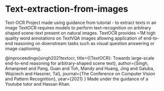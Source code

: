 # Text-extraction-from-images
Text-OCR Project made using guidance from tutorial - to extract texts in an image
TextOCR requires models to perform text-recognition on arbitrary shaped scene-text present on natural images. TextOCR provides ~1M high quality word annotations on TextVQA images allowing application of end-to-end reasoning on downstream tasks such as visual question answering or image captioning.

@inproceedings{singh2021textocr,
    title={{TextOCR}: Towards large-scale end-to-end reasoning for arbitrary-shaped scene text},
    author={Singh, Amanpreet and Pang, Guan and Toh, Mandy and Huang, Jing and Galuba, Wojciech and Hassner, Tal},
    journal={The Conference on Computer Vision and Pattern Recognition},
    year={2021}
}
Made under the guidance of a Youtube tutor and Hassan Khan.
